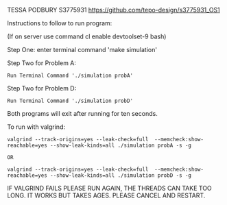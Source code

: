 TESSA PODBURY
S3775931
https://github.com/tepo-design/s3775931_OS1 

Instructions to follow to run program:

(If on server use command cl enable devtoolset-9 bash)

Step One: enter terminal command 'make simulation'

Step Two for Problem A:

    Run Terminal Command './simulation probA'

Step Two for Problem D:
    
    Run Terminal Command './simulation probD'

Both programs will exit after running for ten seconds.

To run with valgrind:

    valgrind --track-origins=yes --leak-check=full  --memcheck:show-reachable=yes --show-leak-kinds=all ./simulation probA -s -g

    OR 

    valgrind --track-origins=yes --leak-check=full  --memcheck:show-reachable=yes --show-leak-kinds=all ./simulation probD -s -g

IF VALGRIND FAILS PLEASE RUN AGAIN, THE THREADS CAN
TAKE TOO LONG. IT WORKS BUT TAKES AGES. PLEASE CANCEL AND RESTART. 
 
